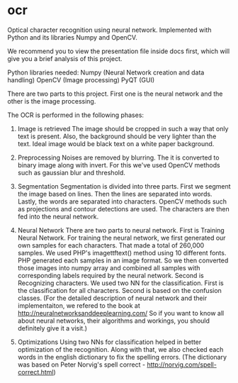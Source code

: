 # ocr

Optical character recognition using neural network. Implemented with Python and its libraries Numpy and OpenCV.

We recommend you to view the presentation file inside docs first, which will give you a brief analysis of this project.

Python libraries needed:
Numpy (Neural Network creation and data handling)
OpenCV (Image processing)
PyQT (GUI)

There are two parts to this project. First one is the neural network and the other is the image processing.

The OCR is performed in the following phases:

1. Image is retrieved
The image should be cropped in such a way that only text is present. Also, the background should be very lighter than the text. Ideal image would be black text on a white paper background.

2. Preprocessing
Noises are removed by blurring. The it is converted to binary image along with invert. For this we've used OpenCV methods such as gaussian blur and threshold.

3. Segmentation
Segmentation is divided into three parts. First we segment the image based on lines. Then the lines are separated into words. Lastly, the words are separated into characters. OpenCV methods such as projections and contour detections are used. The characters are then fed into the neural network.

4. Neural Network
There are two parts to neural network. First is Training Neural Network. For training the neural network, we first generated our own samples for each characters. That made a total of 260,000 samples. We used PHP's imagettftext() method using 10 different fonts. PHP generated each samples in an image format. So we then converted those images into numpy array and combined all samples with corresponding labels required by the neural network. Second is Recognizing characters. We used two NN for the classification. First is the classification for all characters. Second is based on the confusion classes. (For the detailed description of neural network and their implementaiton, we refered to the book at http://neuralnetworksanddeeplearning.com/ So if you want to know all about neural networks, their algorithms and workings, you should definitely give it a visit.)

5. Optimizations
Using two NNs for classification helped in better optimization of the recognition. Along with that, we also checked each words in the english dictionary to fix the spelling errors. (The dictionary was based on Peter Norvig's spell correct - http://norvig.com/spell-correct.html)
